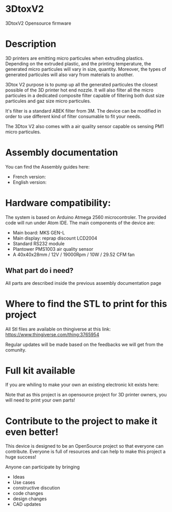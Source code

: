 # 3DtoxV2
3DtoxV2 Opensource firmware

# Description
3D printers are emitting micro particules when extruding plastics.
Depending on the extruded plastic, and the printing temperature, the generated micro particules will vary in size, quantity.
Moreover, the types of generated particules will also vary from materials to another.

3Dtox V2 purpose is to pump up all the generated particules the closest possible of the 3D printer hot end nozzle.
It will also filter all the micro particules in a dedicated composite filter capable of filtering both dust size particules and gaz size micro particules.

It's filter is a standard ABEK filter from 3M.
The device can be modified in order to use different kind of filter consumable to fit your needs.

The 3Dtox V2 also comes with a air quality sensor capable os sensing PM1 micro particules.

# Assembly documentation
You can find the Assembly guides here:
* French version: 
* English version: 

# Hardware compatibility:
The system is based on Arduino Atmega 2560 microcontroler.
The provided code will run under Atom IDE.
The main components of the device are:
- Main board: MKS GEN-L
- Main display: reprap discount LCD2004
- Standard RS232 module
- Plantower PMS1003 air quality sensor
- A 40x40x28mm / 12V / 19000Rpm / 10W / 29.52 CFM fan

## What part do i need?
All parts are described inside the previous assembly documentation page

# Where to find the STL to print for this project
All Stl files are available on thingiverse at this link:
https://www.thingiverse.com/thing:3765954

Regular updates will be made based on the feedbacks we will get from the comunity.

# Full kit available
If you are whiling to make your own an existing electronic kit exists here:

Note that as this project is an opensource project for 3D printer owners, you will need to print your own parts!

# Contribute to the project to make it even better!
This device is designed to be an OpenSource project so that everyone can contribute.
Everyone is full of resources and can help to make this project a huge success!

Anyone can participate by bringing
- Ideas
- Use cases
- constructive discution
- code changes
- design changes
- CAD updates
